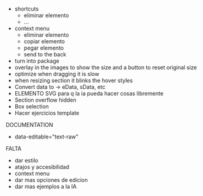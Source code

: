 - shortcuts
  - eliminar elemento
  - ...
- context menu
  - eliminar elemento
  - copiar elemento
  - pegar elemento
  - send to the back
- turn into package
- overlay in the images to show the size and a button to reset original size
- optimize when dragging it is slow
- when resizing section it blinks the hover styles
- Convert data to -> eData, sData, etc
- ELEMENTO SVG para q la ia pueda hacer cosas libremente
- Section overflow hidden
- Box selection 
- Hacer ejercicios template


DOCUMENTATION
- data-editable="text-raw"


FALTA
- dar estilo
- atajos y accesibilidad
- context menu
- dar mas opciones de edicion
- dar mas ejemplos a la IA
